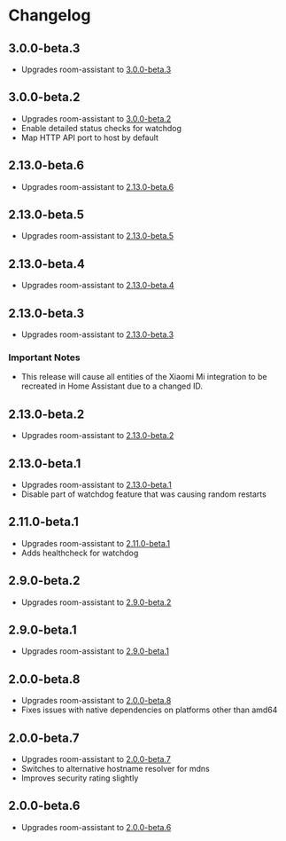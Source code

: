 # Changelog

## 3.0.0-beta.3

- Upgrades room-assistant to [3.0.0-beta.3](https://github.com/mKeRix/room-assistant/releases/tag/v3.0.0-beta.3)

## 3.0.0-beta.2

- Upgrades room-assistant to [3.0.0-beta.2](https://github.com/mKeRix/room-assistant/releases/tag/v3.0.0-beta.2)
- Enable detailed status checks for watchdog
- Map HTTP API port to host by default

## 2.13.0-beta.6

- Upgrades room-assistant to [2.13.0-beta.6](https://github.com/mKeRix/room-assistant/releases/tag/v2.13.0-beta.6)

## 2.13.0-beta.5

- Upgrades room-assistant to [2.13.0-beta.5](https://github.com/mKeRix/room-assistant/releases/tag/v2.13.0-beta.5)

## 2.13.0-beta.4

- Upgrades room-assistant to [2.13.0-beta.4](https://github.com/mKeRix/room-assistant/releases/tag/v2.13.0-beta.4)

## 2.13.0-beta.3

- Upgrades room-assistant to [2.13.0-beta.3](https://github.com/mKeRix/room-assistant/releases/tag/v2.13.0-beta.3)

### Important Notes

- This release will cause all entities of the Xiaomi Mi integration to be recreated in Home Assistant due to a changed ID.

## 2.13.0-beta.2

- Upgrades room-assistant to [2.13.0-beta.2](https://github.com/mKeRix/room-assistant/releases/tag/v2.13.0-beta.2)

## 2.13.0-beta.1

- Upgrades room-assistant to [2.13.0-beta.1](https://github.com/mKeRix/room-assistant/releases/tag/v2.13.0-beta.1)
- Disable part of watchdog feature that was causing random restarts

## 2.11.0-beta.1

- Upgrades room-assistant to [2.11.0-beta.1](https://github.com/mKeRix/room-assistant/releases/tag/v2.11.0-beta.1)
- Adds healthcheck for watchdog

## 2.9.0-beta.2

- Upgrades room-assistant to [2.9.0-beta.2](https://github.com/mKeRix/room-assistant/releases/tag/v2.9.0-beta.2)

## 2.9.0-beta.1

- Upgrades room-assistant to [2.9.0-beta.1](https://github.com/mKeRix/room-assistant/releases/tag/v2.9.0-beta.1)

## 2.0.0-beta.8

- Upgrades room-assistant to [2.0.0-beta.8](https://github.com/mKeRix/room-assistant/releases/tag/v2.0.0-beta.8)
- Fixes issues with native dependencies on platforms other than amd64

## 2.0.0-beta.7

- Upgrades room-assistant to [2.0.0-beta.7](https://github.com/mKeRix/room-assistant/releases/tag/v2.0.0-beta.7)
- Switches to alternative hostname resolver for mdns
- Improves security rating slightly

## 2.0.0-beta.6

- Upgrades room-assistant to [2.0.0-beta.6](https://github.com/mKeRix/room-assistant/releases/tag/v2.0.0-beta.6)